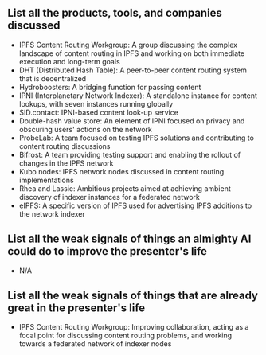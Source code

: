 ## List all the products, tools, and companies discussed

- IPFS Content Routing Workgroup: A group discussing the complex landscape of content routing in IPFS and working on both immediate execution and long-term goals
- DHT (Distributed Hash Table): A peer-to-peer content routing system that is decentralized
- Hydroboosters: A bridging function for passing content
- IPNI (Interplanetary Network Indexer): A standalone instance for content lookups, with seven instances running globally
- SID.contact: IPNI-based content look-up service
- Double-hash value store: An element of IPNI focused on privacy and obscuring users' actions on the network
- ProbeLab: A team focused on testing IPFS solutions and contributing to content routing discussions
- Bifrost: A team providing testing support and enabling the rollout of changes in the IPFS network
- Kubo nodes: IPFS network nodes discussed in content routing implementations
- Rhea and Lassie: Ambitious projects aimed at achieving ambient discovery of indexer instances for a federated network
- eIPFS: A specific version of IPFS used for advertising IPFS additions to the network indexer

## List all the weak signals of things an almighty AI could do to improve the presenter's life

- N/A

## List all the weak signals of things that are already great in the presenter's life

- IPFS Content Routing Workgroup: Improving collaboration, acting as a focal point for discussing content routing problems, and working towards a federated network of indexer nodes